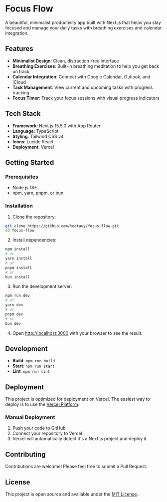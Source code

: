 # Focus Flow

A beautiful, minimalist productivity app built with Next.js that helps you stay focused and manage your daily tasks with breathing exercises and calendar integration.

## Features

- **Minimalist Design**: Clean, distraction-free interface
- **Breathing Exercises**: Built-in breathing meditation to help you get back on track
- **Calendar Integration**: Connect with Google Calendar, Outlook, and iCloud
- **Task Management**: View current and upcoming tasks with progress tracking
- **Focus Timer**: Track your focus sessions with visual progress indicators

## Tech Stack

- **Framework**: Next.js 15.5.0 with App Router
- **Language**: TypeScript
- **Styling**: Tailwind CSS v4
- **Icons**: Lucide React
- **Deployment**: Vercel

## Getting Started

### Prerequisites

- Node.js 18+ 
- npm, yarn, pnpm, or bun

### Installation

1. Clone the repository:
```bash
git clone https://github.com/teotauy/focus-flow.git
cd focus-flow
```

2. Install dependencies:
```bash
npm install
# or
yarn install
# or
pnpm install
# or
bun install
```

3. Run the development server:
```bash
npm run dev
# or
yarn dev
# or
pnpm dev
# or
bun dev
```

4. Open [http://localhost:3000](http://localhost:3000) with your browser to see the result.

## Development

- **Build**: `npm run build`
- **Start**: `npm run start`
- **Lint**: `npm run lint`

## Deployment

This project is optimized for deployment on Vercel. The easiest way to deploy is to use the [Vercel Platform](https://vercel.com/new?utm_medium=default-template&filter=next.js&utm_source=create-next-app&utm_campaign=create-next-app-readme).

### Manual Deployment

1. Push your code to GitHub
2. Connect your repository to Vercel
3. Vercel will automatically detect it's a Next.js project and deploy it

## Contributing

Contributions are welcome! Please feel free to submit a Pull Request.

## License

This project is open source and available under the [MIT License](LICENSE).
